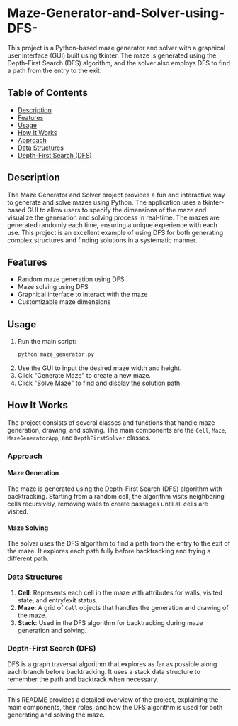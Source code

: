 # Maze-Generator-and-Solver-using-DFS-

This project is a Python-based maze generator and solver with a graphical user interface (GUI) built using tkinter. The maze is generated using the Depth-First Search (DFS) algorithm, and the solver also employs DFS to find a path from the entry to the exit.

## Table of Contents
- [Description](#description)
- [Features](#features)
- [Usage](#usage)
- [How It Works](#how-it-works)
- [Approach](#approach)
- [Data Structures](#data-structures)
- [Depth-First Search (DFS)](#depth-first-search-dfs)


## Description
The Maze Generator and Solver project provides a fun and interactive way to generate and solve mazes using Python. The application uses a tkinter-based GUI to allow users to specify the dimensions of the maze and visualize the generation and solving process in real-time. The mazes are generated randomly each time, ensuring a unique experience with each use. This project is an excellent example of using DFS for both generating complex structures and finding solutions in a systematic manner.

## Features
- Random maze generation using DFS
- Maze solving using DFS
- Graphical interface to interact with the maze
- Customizable maze dimensions

## Usage
1. Run the main script:
    ```sh
    python maze_generator.py
    ```
2. Use the GUI to input the desired maze width and height.
3. Click "Generate Maze" to create a new maze.
4. Click "Solve Maze" to find and display the solution path.

## How It Works
The project consists of several classes and functions that handle maze generation, drawing, and solving. The main components are the `Cell`, `Maze`, `MazeGeneratorApp`, and `DepthFirstSolver` classes.

### Approach
#### Maze Generation
The maze is generated using the Depth-First Search (DFS) algorithm with backtracking. Starting from a random cell, the algorithm visits neighboring cells recursively, removing walls to create passages until all cells are visited.

#### Maze Solving
The solver uses the DFS algorithm to find a path from the entry to the exit of the maze. It explores each path fully before backtracking and trying a different path.

### Data Structures
1. **Cell**: Represents each cell in the maze with attributes for walls, visited state, and entry/exit status.
2. **Maze**: A grid of `Cell` objects that handles the generation and drawing of the maze.
3. **Stack**: Used in the DFS algorithm for backtracking during maze generation and solving.

### Depth-First Search (DFS)
DFS is a graph traversal algorithm that explores as far as possible along each branch before backtracking. It uses a stack data structure to remember the path and backtrack when necessary.


---

This README provides a detailed overview of the project, explaining the main components, their roles, and how the DFS algorithm is used for both generating and solving the maze.
